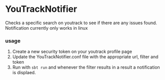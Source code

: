 YouTrackNotifier
================

Checks a specific search on youtrack to see if there are any issues found.
Notification currently only works in linux

### usage
1. Create a new security token on your youtrack profile page
2. Update the YouTrackNotifier.conf file with the appropriate url, filter and token
3. Run with `sbt run` and whenever the filter results in a result a notification is displaed.
